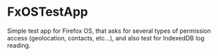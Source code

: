 # FxOSTestApp
Simple test app for Firefox OS, that asks for several types of permission access (geolocation, contacts, etc...),  and also test for IndexedDB log reading.
